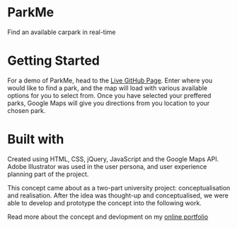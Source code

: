 # ParkMe
Find an available carpark in real-time

# Getting Started
For a demo of ParkMe, head to the [Live GitHub Page](https://inesmcbride.github.io/ParkMe/). Enter where you would like to find a park, and the map will load with various available options for you to select from. Once you have selected your preffered parks, Google Maps will give you directions from you location to your chosen park.

# Built with
Created using HTML, CSS, jQuery, JavaScript and the Google Maps API.
Adobe Illustrator was used in the user persona, and user experience planning part of the project.

This concept came about as a two-part university project: conceptualisation and realisation. After the idea was thought-up and conceptualised, we were able to develop and prototype the concept into the following work.

Read more about the concept and devlopment on my [online portfolio](https://inesmcbride.github.io/InesMcBridePortfolio/Park-Me.html)
